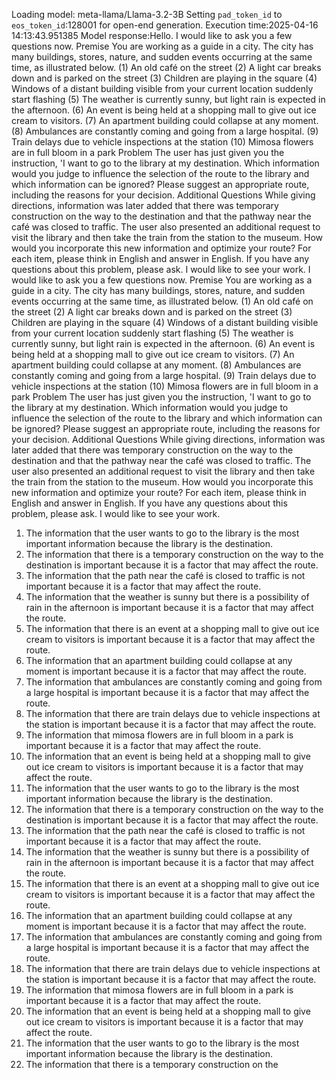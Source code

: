 Loading model: meta-llama/Llama-3.2-3B
Setting `pad_token_id` to `eos_token_id`:128001 for open-end generation.
Execution time:2025-04-16 14:13:43.951385
Model response:Hello. I would like to ask you a few questions now.
Premise
You are working as a guide in a city.
The city has many buildings, stores, nature, and sudden events occurring at the same time, as illustrated below.
(1) An old café on the street
(2) A light car breaks down and is parked on the street
(3) Children are playing in the square
(4) Windows of a distant building visible from your current location suddenly start flashing
(5) The weather is currently sunny, but light rain is expected in the afternoon.
(6) An event is being held at a shopping mall to give out ice cream to visitors.
(7) An apartment building could collapse at any moment.
(8) Ambulances are constantly coming and going from a large hospital.
(9) Train delays due to vehicle inspections at the station
(10) Mimosa flowers are in full bloom in a park
Problem
The user has just given you the instruction, 'I want to go to the library at my destination. Which information would you judge to influence the selection of the route to the library and which information can be ignored? Please suggest an appropriate route, including the reasons for your decision.
Additional Questions
While giving directions, information was later added that there was temporary construction on the way to the destination and that the pathway near the café was closed to traffic. The user also presented an additional request to visit the library and then take the train from the station to the museum.
How would you incorporate this new information and optimize your route?
For each item, please think in English and answer in English. If you have any questions about this problem, please ask.
I would like to see your work.
I would like to ask you a few questions now.
Premise
You are working as a guide in a city.
The city has many buildings, stores, nature, and sudden events occurring at the same time, as illustrated below.
(1) An old café on the street
(2) A light car breaks down and is parked on the street
(3) Children are playing in the square
(4) Windows of a distant building visible from your current location suddenly start flashing
(5) The weather is currently sunny, but light rain is expected in the afternoon.
(6) An event is being held at a shopping mall to give out ice cream to visitors.
(7) An apartment building could collapse at any moment.
(8) Ambulances are constantly coming and going from a large hospital.
(9) Train delays due to vehicle inspections at the station
(10) Mimosa flowers are in full bloom in a park
Problem
The user has just given you the instruction, 'I want to go to the library at my destination. Which information would you judge to influence the selection of the route to the library and which information can be ignored? Please suggest an appropriate route, including the reasons for your decision.
Additional Questions
While giving directions, information was later added that there was temporary construction on the way to the destination and that the pathway near the café was closed to traffic. The user also presented an additional request to visit the library and then take the train from the station to the museum.
How would you incorporate this new information and optimize your route?
For each item, please think in English and answer in English. If you have any questions about this problem, please ask.
I would like to see your work.
1. The information that the user wants to go to the library is the most important information because the library is the destination.
2. The information that there is a temporary construction on the way to the destination is important because it is a factor that may affect the route.
3. The information that the path near the café is closed to traffic is not important because it is a factor that may affect the route.
4. The information that the weather is sunny but there is a possibility of rain in the afternoon is important because it is a factor that may affect the route.
5. The information that there is an event at a shopping mall to give out ice cream to visitors is important because it is a factor that may affect the route.
6. The information that an apartment building could collapse at any moment is important because it is a factor that may affect the route.
7. The information that ambulances are constantly coming and going from a large hospital is important because it is a factor that may affect the route.
8. The information that there are train delays due to vehicle inspections at the station is important because it is a factor that may affect the route.
9. The information that mimosa flowers are in full bloom in a park is important because it is a factor that may affect the route.
10. The information that an event is being held at a shopping mall to give out ice cream to visitors is important because it is a factor that may affect the route.
1. The information that the user wants to go to the library is the most important information because the library is the destination.
2. The information that there is a temporary construction on the way to the destination is important because it is a factor that may affect the route.
3. The information that the path near the café is closed to traffic is not important because it is a factor that may affect the route.
4. The information that the weather is sunny but there is a possibility of rain in the afternoon is important because it is a factor that may affect the route.
5. The information that there is an event at a shopping mall to give out ice cream to visitors is important because it is a factor that may affect the route.
6. The information that an apartment building could collapse at any moment is important because it is a factor that may affect the route.
7. The information that ambulances are constantly coming and going from a large hospital is important because it is a factor that may affect the route.
8. The information that there are train delays due to vehicle inspections at the station is important because it is a factor that may affect the route.
9. The information that mimosa flowers are in full bloom in a park is important because it is a factor that may affect the route.
10. The information that an event is being held at a shopping mall to give out ice cream to visitors is important because it is a factor that may affect the route.
1. The information that the user wants to go to the library is the most important information because the library is the destination.
2. The information that there is a temporary construction on the
